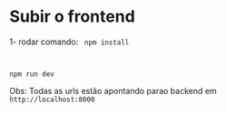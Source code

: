 # Subir o frontend

1- rodar comando:
<code>
npm install

npm run dev
</code>

Obs: Todas as urls estão apontando parao backend em `http://localhost:8000`
